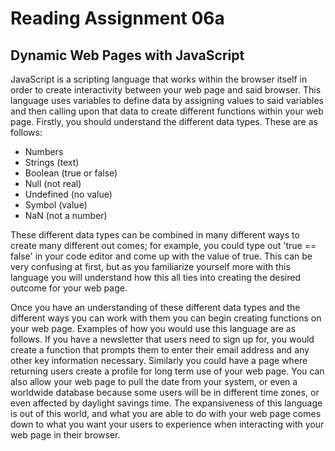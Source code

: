 # Reading Assignment 06a
## Dynamic Web Pages with JavaScript

JavaScript is a scripting language that works within the browser itself in order to create interactivity between your web page and said browser. This language uses variables to define data by assigning values to said variables and then calling upon that data to create different functions within your web page. Firstly, you should understand the different data types. These are as follows:

- Numbers
- Strings \(text\)
- Boolean \(true or false\)
- Null \(not real\)
- Undefined \(no value\)
- Symbol \(value\)
- NaN \(not a number\)

These different data types can be combined in many different ways to create many different out comes; for example, you could type out 'true == false' in your code editor and come up with the value of true. This can be very confusing at first, but as you familiarize yourself more with this language you will understand how this all ties into creating the desired outcome for your web page.

Once you have an understanding of these different data types and the different ways you can work with them you can begin creating functions on your web page. Examples of how you would use this language are as follows. If you have a newsletter that users need to sign up for, you would create a function that prompts them to enter their email address and any other key information necessary. Similarly you could have a page where returning users create a profile for long term use of your web page. You can also allow your web page to pull the date from your system, or even a worldwide database because some users will be in different time zones, or even affected by daylight savings time. The expansiveness of this language is out of this world, and what you are able to do with your web page comes down to what you want your users to experience when interacting with your web page in their browser.